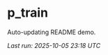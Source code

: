 # p_train

Auto-updating README demo.

<!--START_SECTION:status-->
_Last run: 2025-10-05 23:18 UTC_
<!--END_SECTION:status-->





















































































































































































































































































































































































































































































































































































































































































































































































































































































































































































































